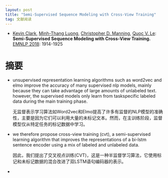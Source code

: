 ```yaml
---
layout: post
title: "Semi-Supervised Sequence Modeling with Cross-View Training"
tag: 文献阅读
---
```


- [Kevin Clark](https://dblp.uni-trier.de/pers/hd/c/Clark:Kevin), [Minh-Thang Luong](https://dblp.uni-trier.de/pers/hd/l/Luong:Minh=Thang), [Christopher D. Manning](https://dblp.uni-trier.de/pers/hd/m/Manning:Christopher_D=), [Quoc V. Le](https://dblp.uni-trier.de/pers/hd/l/Le:Quoc_V=):
  **Semi-Supervised Sequence Modeling with Cross-View Training.** [EMNLP 2018](https://dblp.uni-trier.de/db/conf/emnlp/emnlp2018.html#ClarkLML18): 1914-1925

# **摘要**

- unsupervised representation learning algorithms such as word2vec and elmo improve the accuracy of many supervised nlp models, mainly because they can take advantage of large amounts of unlabeled text. however, the supervised models only learn from taskspecific labeled data during the main training phase.

  无监督表示学习算法如Word2vec和Elmo提高了许多有监督的NLP模型的准确性，主要是因为它们可以利用大量的未标记文本。然而，在主训练阶段，监督模型仅从特定任务的标记数据中学习。

- we therefore propose cross-view training (cvt), a semi-supervised learning algorithm that improves the representations of a bi-lstm sentence encoder using a mix of labeled and unlabeled data.

  因此，我们提出了交叉视点训练(CVT)，这是一种半监督学习算法，它使用标记和未标记数据的混合改进了双LSTM语句编码器的表示。

- 